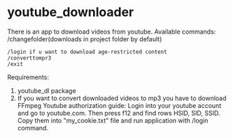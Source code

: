 # youtube_downloader
There is an app to download videos from youtube.
Available commands: 
    /changefolder(downloads in project folder by default)
    
    /login if u want to download age-restricted content
    /converttompr3
    /exit
    
Requirements:
1. youtube_dl package
2. If you want to convert downloaded videos to mp3 you have to download FFmpeg
Youtube authorization guide:
Login into your youtube account and go to youtube.com. Then press f12 and find rows HSID, SID, SSID. Copy them into "my_cookie.txt" file and run application with /login command.

